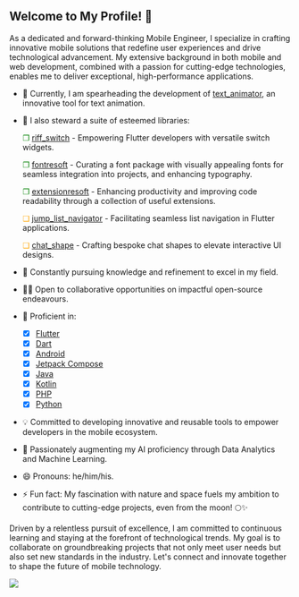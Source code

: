 
## Welcome to My Profile! 👋

As a dedicated and forward-thinking Mobile Engineer, I specialize in crafting innovative mobile solutions that redefine user experiences and drive technological advancement. My extensive background in both mobile and web development, combined with a passion for cutting-edge technologies, enables me to deliver exceptional, high-performance applications.

- 🧱 Currently, I am spearheading the development of [text_animator](https://github.com/kenresoft/text_animator), an innovative tool for text animation.

- 🔭 I also steward a suite of esteemed libraries:

    <p cursor: help;" title="This library is available on pub.dev"><span style="color:green;">&#10064;</span> <a href="https://pub.dev/packages/riff_switch">riff_switch</a> - Empowering Flutter developers with versatile switch widgets.</p>
    
    <p cursor: help;" title="This library is available on pub.dev"><span style="color:green;">&#10064;</span> <a href="https://pub.dev/packages/fontresoft">fontresoft</a> - Curating a font package with visually appealing fonts for seamless integration into projects, and enhancing typography.</p>
    
    <p cursor: help;" title="This library is available on pub.dev"><span style="color:green;">&#10064;</span> <a href="https://pub.dev/packages/extensionresoft">extensionresoft</a> - Enhancing productivity and improving code readability through a collection of useful extensions.</p>
    
    <p cursor: help;" title="This library is NOT yet available on pub.dev"><span style="color:orange;">&#10063;</span> <a href="https://github.com/kenresoft/flutter_list_navigator">jump_list_navigator</a> - Facilitating seamless list navigation in Flutter applications.</p>
    
    <p cursor: help;" title="This library is NOT yet available on pub.dev"><span style="color:orange;">&#10063;</span> <a href="https://github.com/kenresoft/chat_shape">chat_shape</a> - Crafting bespoke chat shapes to elevate interactive UI designs.</p>

- 🌱 Constantly pursuing knowledge and refinement to excel in my field.

- 🧑‍💻 Open to collaborative opportunities on impactful open-source endeavours.

- 💬 Proficient in:
    - [x] [Flutter](https://flutter.dev)
    - [x] [Dart](https://dart.dev)
    - [x] [Android](https://developer.android.com)
    - [x] [Jetpack Compose](https://developer.android.com/jetpack/compose)
    - [x] [Java](https://dev.java/)
    - [x] [Kotlin](https://kotlinlang.org/)
    - [x] [PHP](https://www.php.net/)
    - [x] [Python](https://www.python.org/)

- 💡 Committed to developing innovative and reusable tools to empower developers in the mobile ecosystem.

- 💞️ Passionately augmenting my AI proficiency through Data Analytics and Machine Learning.

- 😄 Pronouns: he/him/his.

- ⚡ Fun fact: My fascination with nature and space fuels my ambition to contribute to cutting-edge projects, even from the moon! 🌕✨

Driven by a relentless pursuit of excellence, I am committed to continuous learning and staying at the forefront of technological trends. My goal is to collaborate on groundbreaking projects that not only meet user needs but also set new standards in the industry. Let's connect and innovate together to shape the future of mobile technology.

‎‎![](https://komarev.com/ghpvc/?username=kenresoft)


<!--- 
- 👋
- 👀
- 🌱 
- 💞️ 
- 📫 
--->

<!---
kenresoft/kenresoft is a ✨ special ✨ repository because its `README.md` (this file) appears on your GitHub profile.
You can click the Preview link to take a look at your changes.
--->
